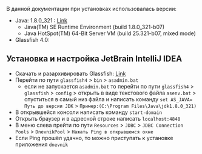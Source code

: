 В данной документации при установках использовалась версии:
- Java: 1.8.0_321 : [Link](https://mega.nz/file/6So2XYLB#sOhTcFXjavsLmitXU9flreFO5BoTu8YlJrJS9BgpYeo)
  - Java(TM) SE Runtime Environment (build 1.8.0_321-b07)
  - Java HotSpot(TM) 64-Bit Server VM (build 25.321-b07, mixed mode)
- Glassfish 4.0:

## Установка и настройка JetBrain IntelliJ IDEA

- Скачать и разархивировать Glassfish: [Link](https://mega.nz/file/KHI0XbDT#4RzwBeyCo7KKHNs_qlYe2uMu-nItdN8jWQZToyXBPTg) 
- Перейти по пути `glassfish4` > `bin` > `asadmin.bat`
  - если не запускается `asadmin.bat` то перейти по пути `glassfish4` > `glassfish` > `config` > открыть в виде текстового файла `asenv.bat` > спуститься в самый низ файла и написать команду `set AS_JAVA= Путь до версии JDK` > `Пример:(C:\Program Files\Java\jdk1.8.0_321)`
- В открывшейся консоли написать команду `start-domain`
- Открыть браузер и в адресной строке написать `localhost:4848`
- В меню слева прейти по пути `Resources` > `JDBC` > `JDBC Connection Pools` > `DnevnikPool` > `Нажать Ping в открывшемся окне`
- Если Ping прошёл удачно, то можно приступать к установке приложения `dnevnik`